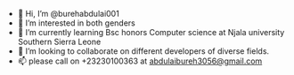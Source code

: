 - 👋 Hi, I’m @burehabdulai001
- 👀 I’m interested in both genders
- 🌱 I’m currently learning Bsc honors Computer science at Njala university Southern Sierra Leone
- 💞️ I’m looking to collaborate on different developers of diverse fields. 
- 📫 please call on +23230100363 at abdulaibureh3056@gmail.com


<!---
burehabdulai001/burehabdulai001 is a ✨ special ✨ repository because its `README.md` (this file) appears on your GitHub profile.
You can click the Preview link to take a look at your changes.
--->
